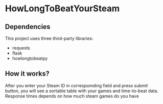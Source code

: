 # HowLongToBeatYourSteam



## Dependencies

This project uses three third-party libraries:  
  
- requests
- flask
- howlongtobeatpy

## How it works?

After you enter your Steam ID in correspomding field and press submit button, you will see a sortable table with your games and time-to-beat data. Response times depends on how much steam games do you have

